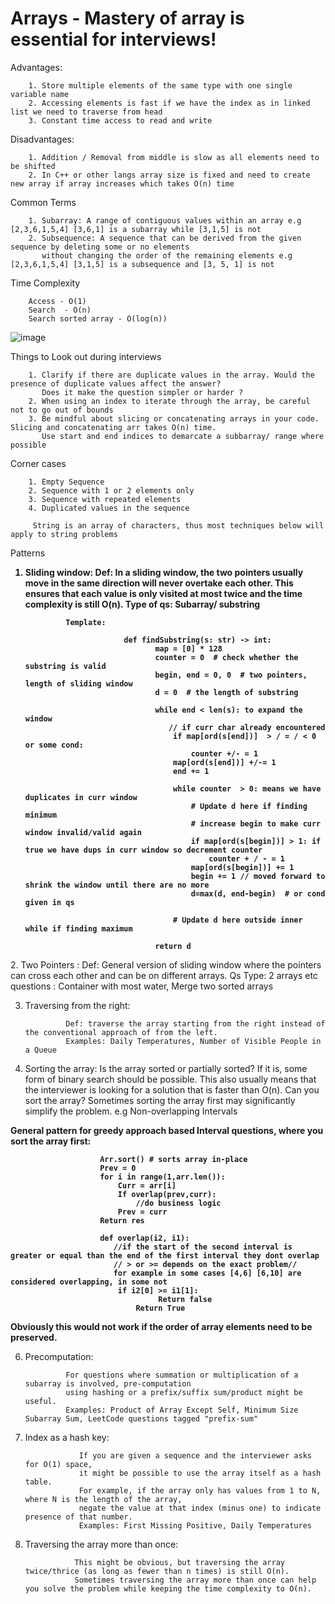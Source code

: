 # Arrays -  Mastery of array is essential for interviews!

Advantages:

        1. Store multiple elements of the same type with one single variable name
        2. Accessing elements is fast if we have the index as in linked list we need to traverse from head
        3. Constant time access to read and write

Disadvantages:

        1. Addition / Removal from middle is slow as all elements need to be shifted
        2. In C++ or other langs array size is fixed and need to create new array if array increases which takes O(n) time

 
Common Terms

        1. Subarray: A range of contiguous values within an array e.g [2,3,6,1,5,4] [3,6,1] is a subarray while [3,1,5] is not
        2. Subsequence: A sequence that can be derived from the given sequence by deleting some or no elements 
           without changing the order of the remaining elements e.g  [2,3,6,1,5,4] [3,1,5] is a subsequence and [3, 5, 1] is not

Time Complexity

        Access - O(1)
        Search  - O(n)
        Search sorted array - O(log(n))
  ![image](https://github.com/Zarak-Shah-ji/Tech-Interview-Handbook/assets/47606946/6139cc07-da1f-4f80-b949-e59ef8d1b0f2)

Things to Look out during interviews

        1. Clarify if there are duplicate values in the array. Would the presence of duplicate values affect the answer?
           Does it make the question simpler or harder ?
        2. When using an index to iterate through the array, be careful not to go out of bounds
        3. Be mindful about slicing or concatenating arrays in your code. Slicing and concatenating arr takes O(n) time. 
           Use start and end indices to demarcate a subbarray/ range where possible

Corner cases

        1. Empty Sequence
        2. Sequence with 1 or 2 elements only
        3. Sequence with repeated elements
        4. Duplicated values in the sequence

         String is an array of characters, thus most techniques below will apply to string problems

Patterns  
        <b> 
1. Sliding window: 
                Def: In a sliding window, the two pointers usually move in the same direction will never overtake each other. 
                This ensures that each value is only visited at most twice and the time complexity is still O(n).
                Type of qs: Subarray/ substring
                
                Template:
                
                             def findSubstring(s: str) -> int:
                                    map = [0] * 128
                                    counter = 0  # check whether the substring is valid
                                    begin, end = 0, 0  # two pointers, length of sliding window
                                    d = 0  # the length of substring

                                    while end < len(s): to expand the window 
                                       // if curr char already encountered
                                        if map[ord(s[end])]  > / = / < 0 or some cond:
                                            counter +/- = 1 
                                        map[ord(s[end])] +/-= 1
                                        end += 1
                                
                                        while counter  > 0: means we have duplicates in curr window 
                                            # Update d here if finding minimum
                                            # increase begin to make curr window invalid/valid again
                                            if map[ord(s[begin])] > 1: if true we have dups in curr window so decrement counter 
                                                counter + / - = 1
                                            map[ord(s[begin])] += 1
                                            begin += 1 // moved forward to shrink the window until there are no more 
                                            d=max(d, end-begin)  # or cond given in qs
                                
                                        # Update d here outside inner while if finding maximum
                                
                                    return d
 </b>
    2. Two Pointers : 
                Def: General version of sliding window where the pointers can cross each other and can be on different arrays.
                Qs Type: 2 arrays etc
                questions : Container with most water, Merge two sorted arrays
                
3. Traversing from the right:
   
                Def: traverse the array starting from the right instead of the conventional approach of from the left.
                Examples: Daily Temperatures, Number of Visible People in a Queue

5. Sorting the array:
                Is the array sorted or partially sorted? If it is, some form of binary search should be possible.
                This also usually means that the interviewer is looking for a solution that is faster than O(n).
                Can you sort the array? Sometimes sorting the array first may significantly simplify the problem.
                e.g Non-overlapping Intervals
<b>
                General pattern for greedy approach based Interval questions, where you sort the array first:
   
                        Arr.sort() # sorts array in-place
                        Prev = 0
                        for i in range(1,arr.len()):
                        	Curr = arr[i]
                        	If overlap(prev,curr):
                        		//do business logic
                        	Prev = curr	
                        Return res

                        def overlap(i2, i1):
                           //if the start of the second interval is greater or equal than the end of the first interval they dont overlap
                           // > or >= depends on the exact problem//
                           for example in some cases [4,6] [6,10] are considered overlapping, in some not
                        	if i2[0] >= i1[1]:
                                     Return false
                                Return True

   Obviously this would not work if the order of array elements need to be preserved. 
  </b>              

   6.  Precomputation:

                    For questions where summation or multiplication of a subarray is involved, pre-computation
                    using hashing or a prefix/suffix sum/product might be useful.
                    Examples: Product of Array Except Self, Minimum Size Subarray Sum, LeetCode questions tagged "prefix-sum"
          
      
   8. Index as a hash key:

                      If you are given a sequence and the interviewer asks for O(1) space,
                      it might be possible to use the array itself as a hash table.
                      For example, if the array only has values from 1 to N, where N is the length of the array,
                      negate the value at that index (minus one) to indicate presence of that number.
                      Examples: First Missing Positive, Daily Temperatures
   10. Traversing the array more than once:
      
                      This might be obvious, but traversing the array twice/thrice (as long as fewer than n times) is still O(n).
                      Sometimes traversing the array more than once can help you solve the problem while keeping the time complexity to O(n).
                      
